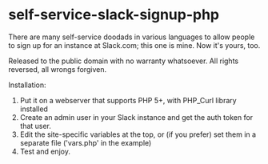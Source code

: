 # self-service-slack-signup-php

There are many self-service doodads in various languages to allow people to sign up for an instance at Slack.com; this one is mine. Now it's yours, too.

Released to the public domain with no warranty whatsoever. All rights reversed, all wrongs forgiven.

Installation:
1. Put it on a webserver that supports PHP 5+, with PHP_Curl library installed
2. Create an admin user in your Slack instance and get the auth token for that user.
3. Edit the site-specific variables at the top, or (if you prefer) set them in a separate file ('vars.php' in the example)
4. Test and enjoy.
